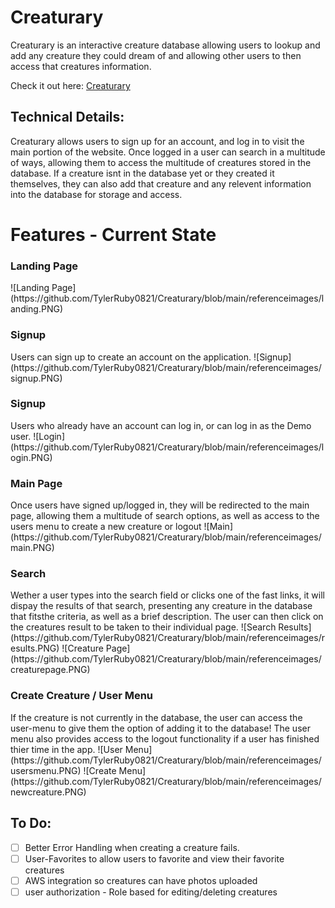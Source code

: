 <h1>Creaturary</h1>

Creaturary is an interactive creature database allowing users to lookup and add any creature they could dream of and allowing 
other users to then access that creatures information.

Check it out here: <a href='https://creaturary.herokuapp.com/'>Creaturary</a>

<h2>Technical Details:</h2>

Creaturary allows users to sign up for an account, and log in to visit the main portion of the website.
Once logged in a user can search in a multitude of ways, allowing them to access the multitude of creatures stored in the database.
If a creature isnt in the database yet or they created it themselves, they can also add that creature and any relevent information into 
the database for storage and access.

<h1>Features - Current State </h1>
<h3>Landing Page</h3>
![Landing Page](https://github.com/TylerRuby0821/Creaturary/blob/main/referenceimages/landing.PNG)

<h3>Signup</h3>
  Users can sign up to create an account on the application.
![Signup](https://github.com/TylerRuby0821/Creaturary/blob/main/referenceimages/signup.PNG)
  
<h3>Signup</h3>
  Users who already have an account can log in, or can log in as the Demo user.
![Login](https://github.com/TylerRuby0821/Creaturary/blob/main/referenceimages/login.PNG)
  
<h3>Main Page</h3>
  Once users have signed up/logged in, they will be redirected to the main page,
  allowing them a multitude of search options, as well as access to the users menu 
  to create a new creature or logout
![Main](https://github.com/TylerRuby0821/Creaturary/blob/main/referenceimages/main.PNG)
 
<h3>Search</h3>
  Wether a user types into the search field or clicks one of the fast links, it will dispay the results of that search,
  presenting any creature in the database that fitsthe criteria, as well as a brief description. The user can then click on 
  the creatures result to be taken to their individual page.
![Search Results](https://github.com/TylerRuby0821/Creaturary/blob/main/referenceimages/results.PNG)
![Creature Page](https://github.com/TylerRuby0821/Creaturary/blob/main/referenceimages/creaturepage.PNG) 
  
<h3>Create Creature / User Menu</h3>
  If the creature is not currently in the database, the user can access the user-menu to give them the option of
  adding it to the database!
  The user menu also provides access to the logout functionality if a user has finished thier time in the app.
![User Menu](https://github.com/TylerRuby0821/Creaturary/blob/main/referenceimages/usersmenu.PNG)
![Create Menu](https://github.com/TylerRuby0821/Creaturary/blob/main/referenceimages/newcreature.PNG) 

<h2>To Do:</h2>

- [ ] Better Error Handling when creating a creature fails.
- [ ] User-Favorites to allow users to favorite and view their favorite creatures
- [ ] AWS integration so creatures can have photos uploaded
- [ ] user authorization - Role based for editing/deleting creatures
